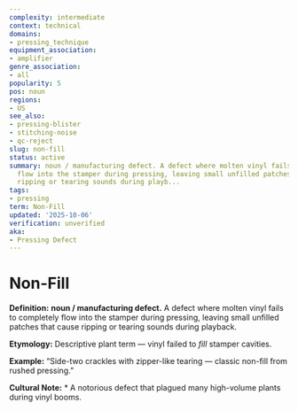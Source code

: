 ```yaml
---
complexity: intermediate
context: technical
domains:
- pressing_technique
equipment_association:
- amplifier
genre_association:
- all
popularity: 5
pos: noun
regions:
- US
see_also:
- pressing-blister
- stitching-noise
- qc-reject
slug: non-fill
status: active
summary: noun / manufacturing defect. A defect where molten vinyl fails to completely
  flow into the stamper during pressing, leaving small unfilled patches that cause
  ripping or tearing sounds during playb...
tags:
- pressing
term: Non-Fill
updated: '2025-10-06'
verification: unverified
aka:
- Pressing Defect
---
```


# Non-Fill

**Definition:** **noun / manufacturing defect.** A defect where molten vinyl fails to completely flow into the stamper during pressing, leaving small unfilled patches that cause ripping or tearing sounds during playback.

**Etymology:** Descriptive plant term — vinyl failed to *fill* stamper cavities.

**Example:** “Side-two crackles with zipper-like tearing — classic non-fill from rushed pressing.”

**Cultural Note:** * A notorious defect that plagued many high-volume plants during vinyl booms.

